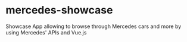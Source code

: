 # mercedes-showcase
Showcase App allowing to browse through Mercedes cars and more by using Mercedes' APIs and Vue.js
